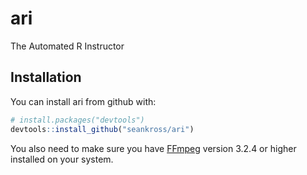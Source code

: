 # ari

The Automated R Instructor

## Installation

You can install ari from github with:

```R
# install.packages("devtools")
devtools::install_github("seankross/ari")
```

You also need to make sure you have [FFmpeg](https://ffmpeg.org/) version
3.2.4 or higher installed on your system.